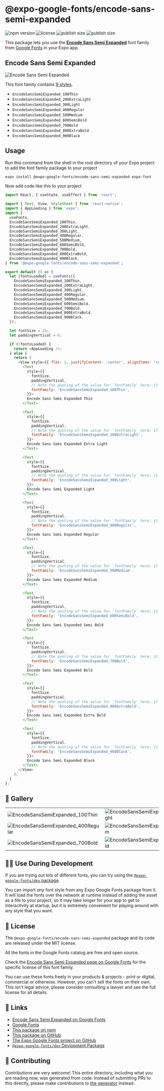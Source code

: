 # @expo-google-fonts/encode-sans-semi-expanded

![npm version](https://flat.badgen.net/npm/v/@expo-google-fonts/encode-sans-semi-expanded)
![license](https://flat.badgen.net/github/license/expo/google-fonts)
![publish size](https://flat.badgen.net/packagephobia/install/@expo-google-fonts/encode-sans-semi-expanded)
![publish size](https://flat.badgen.net/packagephobia/publish/@expo-google-fonts/encode-sans-semi-expanded)

This package lets you use the [**Encode Sans Semi Expanded**](https://fonts.google.com/specimen/Encode+Sans+Semi+Expanded) font family from [Google Fonts](https://fonts.google.com/) in your Expo app.

## Encode Sans Semi Expanded

![Encode Sans Semi Expanded](./font-family.png)

This font family contains [9 styles](#-gallery).

- `EncodeSansSemiExpanded_100Thin`
- `EncodeSansSemiExpanded_200ExtraLight`
- `EncodeSansSemiExpanded_300Light`
- `EncodeSansSemiExpanded_400Regular`
- `EncodeSansSemiExpanded_500Medium`
- `EncodeSansSemiExpanded_600SemiBold`
- `EncodeSansSemiExpanded_700Bold`
- `EncodeSansSemiExpanded_800ExtraBold`
- `EncodeSansSemiExpanded_900Black`

## Usage

Run this command from the shell in the root directory of your Expo project to add the font family package to your project
```sh
expo install @expo-google-fonts/encode-sans-semi-expanded expo-font
```

Now add code like this to your project
```js
import React, { useState, useEffect } from 'react';

import { Text, View, StyleSheet } from 'react-native';
import { AppLoading } from 'expo';
import {
  useFonts,
  EncodeSansSemiExpanded_100Thin,
  EncodeSansSemiExpanded_200ExtraLight,
  EncodeSansSemiExpanded_300Light,
  EncodeSansSemiExpanded_400Regular,
  EncodeSansSemiExpanded_500Medium,
  EncodeSansSemiExpanded_600SemiBold,
  EncodeSansSemiExpanded_700Bold,
  EncodeSansSemiExpanded_800ExtraBold,
  EncodeSansSemiExpanded_900Black,
} from '@expo-google-fonts/encode-sans-semi-expanded';

export default () => {
  let [fontsLoaded] = useFonts({
    EncodeSansSemiExpanded_100Thin,
    EncodeSansSemiExpanded_200ExtraLight,
    EncodeSansSemiExpanded_300Light,
    EncodeSansSemiExpanded_400Regular,
    EncodeSansSemiExpanded_500Medium,
    EncodeSansSemiExpanded_600SemiBold,
    EncodeSansSemiExpanded_700Bold,
    EncodeSansSemiExpanded_800ExtraBold,
    EncodeSansSemiExpanded_900Black,
  });

  let fontSize = 24;
  let paddingVertical = 6;

  if (!fontsLoaded) {
    return <AppLoading />;
  } else {
    return (
      <View style={{ flex: 1, justifyContent: 'center', alignItems: 'center' }}>
        <Text
          style={{
            fontSize,
            paddingVertical,
            // Note the quoting of the value for `fontFamily` here; it expects a string!
            fontFamily: 'EncodeSansSemiExpanded_100Thin',
          }}>
          Encode Sans Semi Expanded Thin
        </Text>

        <Text
          style={{
            fontSize,
            paddingVertical,
            // Note the quoting of the value for `fontFamily` here; it expects a string!
            fontFamily: 'EncodeSansSemiExpanded_200ExtraLight',
          }}>
          Encode Sans Semi Expanded Extra Light
        </Text>

        <Text
          style={{
            fontSize,
            paddingVertical,
            // Note the quoting of the value for `fontFamily` here; it expects a string!
            fontFamily: 'EncodeSansSemiExpanded_300Light',
          }}>
          Encode Sans Semi Expanded Light
        </Text>

        <Text
          style={{
            fontSize,
            paddingVertical,
            // Note the quoting of the value for `fontFamily` here; it expects a string!
            fontFamily: 'EncodeSansSemiExpanded_400Regular',
          }}>
          Encode Sans Semi Expanded Regular
        </Text>

        <Text
          style={{
            fontSize,
            paddingVertical,
            // Note the quoting of the value for `fontFamily` here; it expects a string!
            fontFamily: 'EncodeSansSemiExpanded_500Medium',
          }}>
          Encode Sans Semi Expanded Medium
        </Text>

        <Text
          style={{
            fontSize,
            paddingVertical,
            // Note the quoting of the value for `fontFamily` here; it expects a string!
            fontFamily: 'EncodeSansSemiExpanded_600SemiBold',
          }}>
          Encode Sans Semi Expanded Semi Bold
        </Text>

        <Text
          style={{
            fontSize,
            paddingVertical,
            // Note the quoting of the value for `fontFamily` here; it expects a string!
            fontFamily: 'EncodeSansSemiExpanded_700Bold',
          }}>
          Encode Sans Semi Expanded Bold
        </Text>

        <Text
          style={{
            fontSize,
            paddingVertical,
            // Note the quoting of the value for `fontFamily` here; it expects a string!
            fontFamily: 'EncodeSansSemiExpanded_800ExtraBold',
          }}>
          Encode Sans Semi Expanded Extra Bold
        </Text>

        <Text
          style={{
            fontSize,
            paddingVertical,
            // Note the quoting of the value for `fontFamily` here; it expects a string!
            fontFamily: 'EncodeSansSemiExpanded_900Black',
          }}>
          Encode Sans Semi Expanded Black
        </Text>
      </View>
    );
  }
};

```

## 🔡 Gallery


||||
|-|-|-|
|![EncodeSansSemiExpanded_100Thin](./EncodeSansSemiExpanded_100Thin.ttf.png)|![EncodeSansSemiExpanded_200ExtraLight](./EncodeSansSemiExpanded_200ExtraLight.ttf.png)|![EncodeSansSemiExpanded_300Light](./EncodeSansSemiExpanded_300Light.ttf.png)||
|![EncodeSansSemiExpanded_400Regular](./EncodeSansSemiExpanded_400Regular.ttf.png)|![EncodeSansSemiExpanded_500Medium](./EncodeSansSemiExpanded_500Medium.ttf.png)|![EncodeSansSemiExpanded_600SemiBold](./EncodeSansSemiExpanded_600SemiBold.ttf.png)||
|![EncodeSansSemiExpanded_700Bold](./EncodeSansSemiExpanded_700Bold.ttf.png)|![EncodeSansSemiExpanded_800ExtraBold](./EncodeSansSemiExpanded_800ExtraBold.ttf.png)|![EncodeSansSemiExpanded_900Black](./EncodeSansSemiExpanded_900Black.ttf.png)||


## 👩‍💻 Use During Development

If you are trying out lots of different fonts, you can try using the [`@expo-google-fonts/dev` package](https://github.com/expo/google-fonts/tree/master/font-packages/dev#readme).

You can import *any* font style from any Expo Google Fonts package from it. It will load the fonts
over the network at runtime instead of adding the asset as a file to your project, so it may take longer
for your app to get to interactivity at startup, but it is extremely convenient
for playing around with any style that you want.

## 📖 License

The `@expo-google-fonts/encode-sans-semi-expanded` package and its code are released under the MIT license.

All the fonts in the Google Fonts catalog are free and open source.

Check the [Encode Sans Semi Expanded page on Google Fonts](https://fonts.google.com/specimen/Encode+Sans+Semi+Expanded) for the specific license of this font family.

You can use these fonts freely in your products & projects - print or digital, commercial or otherwise. However, you can't sell the fonts on their own. This isn't legal advice, please consider consulting a lawyer and see the full license for all details.

## 🔗 Links

- [Encode Sans Semi Expanded on Google Fonts](https://fonts.google.com/specimen/Encode+Sans+Semi+Expanded)
- [Google Fonts](https://fonts.google.com/)
- [This package on npm](https://www.npmjs.com/package/@expo-google-fonts/encode-sans-semi-expanded)
- [This package on GitHub](https://github.com/expo/google-fonts/tree/master/font-packages/encode-sans-semi-expanded)
- [The Expo Google Fonts project on GitHub](https://github.com/expo/google-fonts)
- [`@expo-google-fonts/dev` Devlopment Package](https://github.com/expo/google-fonts/tree/master/font-packages/dev)

## 🤝 Contributing

Contributions are very welcome! This entire directory, including what you are reading now, was generated from code. Instead of submitting PRs to this directly, please make contributions to [the generator](https://github.com/expo/google-fonts/tree/master/packages/generator) instead.
